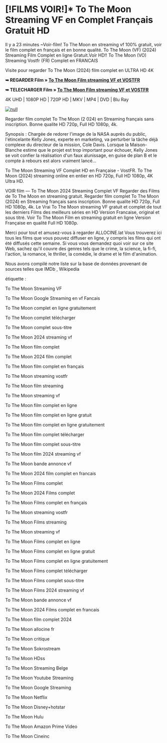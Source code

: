 # [!FILMS VOIR!]* To The Moon Streaming VF en Complet Français Gratuit HD

Il y a 23 minutes ~Voir-film! To The Moon en streaming vf 100% gratuit, voir le film complet en français et en bonne qualité. To The Moon (VF) (2024) Streaming Film Complet en ligne Gratuit.Voir HD!! To The Moon (VO) Streaming Vostfr (FR) Complet en FRANCAIS

Visite pour regarder To The Moon (2024) film complet en ULTRA HD 4K

**➥ REGARDER Film » [To The Moon Film streaming VF et VOSTFR](https://t.co/vhyJPcRSKi)**

**➥ TELECHARGER Film » [To The Moon Film streaming VF et VOSTFR](https://t.co/vhyJPcRSKi)**

4K UHD | 1080P HD | 720P HD | MKV | MP4 | DVD | Blu Ray

[![null](https://static.wixstatic.com/media/855a25_043b5abeb4ae4d35ac003198e7fe56ed~mv2.gif)](https://t.co/vhyJPcRSKi)

Regarder film complet To The Moon (2	024) en Streaming français sans inscription. Bonne qualite HD 720p, Full HD 1080p, 4k.

Synopsis : Chargée de redorer l'image de la NASA auprès du public, l'étincelante Kelly Jones, experte en marketing, va perturber la tâche déjà complexe du directeur de la mission, Cole Davis. Lorsque la Maison-Blanche estime que le projet est trop important pour échouer, Kelly Jones se voit confier la réalisation d'un faux alunissage, en guise de plan B et le compte à rebours est alors vraiment lancé...

To The Moon Streaming VF Complet HD en Française - VostFR. To The Moon (2024) streaming online en entier en HD 720p, Full HD 1080p, 4K Ultra HD.

VOIR film — To The Moon 2024 Streaming Complet VF Regarder des Films de To The Moon en streaming gratuit. Regarder film complet To The Moon (2024) en Streaming français sans inscription. Bonne qualite HD 720p, Full HD 1080p, 4k. Le Vrai To The Moon streaming VF gratuit et complet de tout les derniers Films des meilleurs séries en HD Version Francaise, original et sous titré. Voir To The Moon Film en streaming gratuit en ligne Version Française en qualité Full HD 1080p.

Merci pour tout et amusez-vous à regarder ALLOCINE.lat
Vous trouverez ici tous les films que vous pouvez diffuser en ligne, y compris les films qui ont été diffusés cette semaine. Si vous vous demandez quoi voir sur ce site Web, sachez qu'il couvre des genres tels que le crime, la science, la fi-fi, l'action, la romance, le thriller, la comédie, le drame et le film d'animation.

Nous avons compilé notre liste sur la base de données provenant de sources telles que IMDb , Wikipedia

étiquette :

To The Moon Streaming VF

To The Moon Google Streaming en vf Fancais

To The Moon complet en ligne gratuitement

To The Moon complet télécharger

To The Moon complet sous-titre

To The Moon 2024 streaming vf

To The Moon film complet

To The Moon 2024 film complet

To The Moon film complet en français

To The Moon streaming vostfr

To The Moon film streaming

To The Moon streaming vf

To The Moon film complet en ligne

To The Moon film complet en ligne gratuit

To The Moon film complet en ligne gratuitement

To The Moon film complet télécharger

To The Moon film complet sous-titre

To The Moon film 2024 streaming vf

To The Moon bande annonce vf

To The Moon 2024 film complet en francais

To The Moon Films complet

To The Moon 2024 Films complet

To The Moon Films complet en français

To The Moon streaming vostfr

To The Moon Films streaming

To The Moon streaming vf

To The Moon Films complet en ligne

To The Moon Films complet en ligne gratuit

To The Moon Films complet en ligne gratuitement

To The Moon Films complet télécharger

To The Moon Films complet sous-titre

To The Moon Films 2024 streaming vf

To The Moon bande annonce vf

To The Moon 2024 Films complet en francais

To The Moon film complet 2024

To The Moon allocine fr

To The Moon critique

To The Moon Sokrostream

To The Moon HDss

To The Moon Streaming Belge

To The Moon Youtube Streaming

To The Moon Google Streaming

To The Moon Netflix

To The Moon Disney+hotstar

To The Moon Hulu

To The Moon Amazon Prime Video

To The Moon Cineinc
